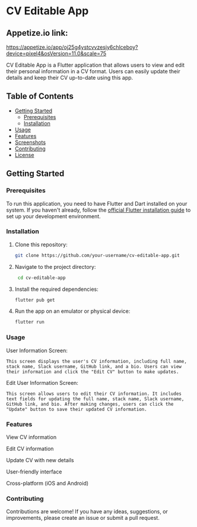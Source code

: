 # CV Editable App  

## Appetize.io link:  
https://appetize.io/app/oj25g4ystcvvzesjy6chlceboy?device=pixel4&osVersion=11.0&scale=75


CV Editable App is a Flutter application that allows users to view and edit their personal information in a CV format. Users can easily update their details and keep their CV up-to-date using this app.

## Table of Contents

- [Getting Started](#getting-started)
    - [Prerequisites](#prerequisites)
    - [Installation](#installation)
- [Usage](#usage)
- [Features](#features)
- [Screenshots](#screenshots)
- [Contributing](#contributing)
- [License](#license)

## Getting Started

### Prerequisites

To run this application, you need to have Flutter and Dart installed on your system. If you haven't already, follow the [official Flutter installation guide](https://flutter.dev/docs/get-started/install) to set up your development environment.

### Installation

1. Clone this repository:

   ```bash
   git clone https://github.com/your-username/cv-editable-app.git
   
2. Navigate to the project directory:

   ```bash
    cd cv-editable-app

3. Install the required dependencies:

    ```bash
   flutter pub get

4. Run the app on an emulator or physical device:

    ```bash
    flutter run

### Usage
User Information Screen:  

    This screen displays the user's CV information, including full name, stack name, Slack username, GitHub link, and a bio. Users can view their information and click the "Edit CV" button to make updates.

Edit User Information Screen:   

    This screen allows users to edit their CV information. It includes text fields for updating the full name, stack name, Slack username, GitHub link, and bio. After making changes, users can click the "Update" button to save their updated CV information.

### Features

View CV information  

Edit CV information  

Update CV with new details  

User-friendly interface  

Cross-platform (iOS and Android)  


### Contributing
Contributions are welcome! If you have any ideas, suggestions, or improvements, please create an issue or submit a pull request.







